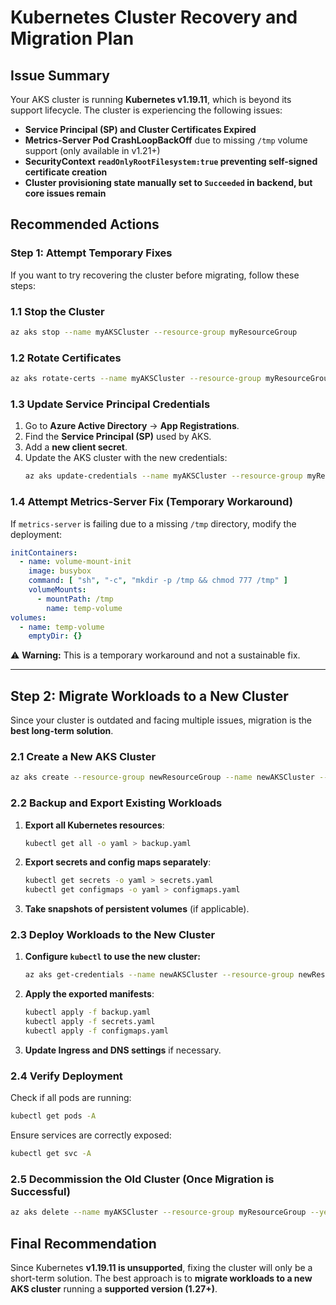 # Kubernetes Cluster Recovery and Migration Plan

## **Issue Summary**
Your AKS cluster is running **Kubernetes v1.19.11**, which is beyond its support lifecycle. The cluster is experiencing the following issues:
- **Service Principal (SP) and Cluster Certificates Expired**
- **Metrics-Server Pod CrashLoopBackOff** due to missing `/tmp` volume support (only available in v1.21+)
- **SecurityContext `readOnlyRootFilesystem:true` preventing self-signed certificate creation**
- **Cluster provisioning state manually set to `Succeeded` in backend, but core issues remain**

## **Recommended Actions**
### **Step 1: Attempt Temporary Fixes**
If you want to try recovering the cluster before migrating, follow these steps:

### **1.1 Stop the Cluster**
```sh
az aks stop --name myAKSCluster --resource-group myResourceGroup
```

### **1.2 Rotate Certificates**
```sh
az aks rotate-certs --name myAKSCluster --resource-group myResourceGroup
```

### **1.3 Update Service Principal Credentials**
1. Go to **Azure Active Directory** → **App Registrations**.
2. Find the **Service Principal (SP)** used by AKS.
3. Add a **new client secret**.
4. Update the AKS cluster with the new credentials:
   ```sh
   az aks update-credentials --name myAKSCluster --resource-group myResourceGroup --service-principal <appId> --client-secret <newSecret>
   ```

### **1.4 Attempt Metrics-Server Fix (Temporary Workaround)**
If `metrics-server` is failing due to a missing `/tmp` directory, modify the deployment:

```yaml
initContainers:
  - name: volume-mount-init
    image: busybox
    command: [ "sh", "-c", "mkdir -p /tmp && chmod 777 /tmp" ]
    volumeMounts:
      - mountPath: /tmp
        name: temp-volume
volumes:
  - name: temp-volume
    emptyDir: {}
```

⚠ **Warning:** This is a temporary workaround and not a sustainable fix.

---

## **Step 2: Migrate Workloads to a New Cluster**
Since your cluster is outdated and facing multiple issues, migration is the **best long-term solution**.

### **2.1 Create a New AKS Cluster**
```sh
az aks create --resource-group newResourceGroup --name newAKSCluster --kubernetes-version 1.27.3 --node-count 3 --enable-managed-identity
```

### **2.2 Backup and Export Existing Workloads**
1. **Export all Kubernetes resources**:
   ```sh
   kubectl get all -o yaml > backup.yaml
   ```
2. **Export secrets and config maps separately**:
   ```sh
   kubectl get secrets -o yaml > secrets.yaml
   kubectl get configmaps -o yaml > configmaps.yaml
   ```
3. **Take snapshots of persistent volumes** (if applicable).

### **2.3 Deploy Workloads to the New Cluster**
1. **Configure `kubectl` to use the new cluster:**
   ```sh
   az aks get-credentials --name newAKSCluster --resource-group newResourceGroup
   ```
2. **Apply the exported manifests**:
   ```sh
   kubectl apply -f backup.yaml
   kubectl apply -f secrets.yaml
   kubectl apply -f configmaps.yaml
   ```
3. **Update Ingress and DNS settings** if necessary.

### **2.4 Verify Deployment**
Check if all pods are running:
```sh
kubectl get pods -A
```
Ensure services are correctly exposed:
```sh
kubectl get svc -A
```

### **2.5 Decommission the Old Cluster (Once Migration is Successful)**
```sh
az aks delete --name myAKSCluster --resource-group myResourceGroup --yes --no-wait
```

## **Final Recommendation**
Since Kubernetes **v1.19.11 is unsupported**, fixing the cluster will only be a short-term solution. The best approach is to **migrate workloads to a new AKS cluster** running a **supported version (1.27+)**.


